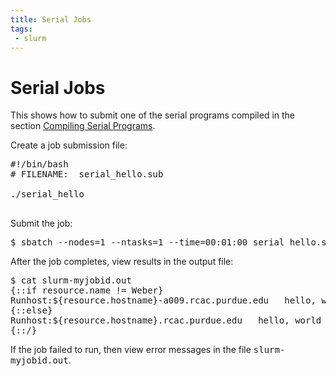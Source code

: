 ```yaml
---
title: Serial Jobs
tags:
 - slurm
---
```

# Serial Jobs

This shows how to submit one of the serial programs compiled in the section [Compiling Serial Programs](../../../../compile/serial).  

Create a job submission file:

<pre>
#!/bin/bash
# FILENAME:  serial_hello.sub

./serial_hello

</pre>

Submit the job:

<pre>$ sbatch --nodes=1 --ntasks=1 --time=00:01:00 serial_hello.sub</pre>

After the job completes, view results in the output file:
<pre>
$ cat slurm-myjobid.out
{::if resource.name != Weber}
Runhost:${resource.hostname}-a009.rcac.purdue.edu   hello, world
{::else}
Runhost:${resource.hostname}.rcac.purdue.edu   hello, world
{::/}
</pre>

If the job failed to run, then view error messages in the file <kbd>slurm-myjobid.out</kbd>.

